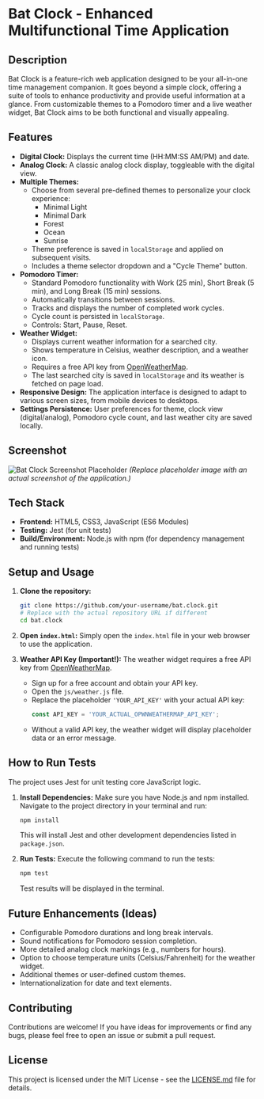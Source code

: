 # Bat Clock - Enhanced Multifunctional Time Application

## Description

Bat Clock is a feature-rich web application designed to be your all-in-one time management companion. It goes beyond a simple clock, offering a suite of tools to enhance productivity and provide useful information at a glance. From customizable themes to a Pomodoro timer and a live weather widget, Bat Clock aims to be both functional and visually appealing.

## Features

*   **Digital Clock:** Displays the current time (HH:MM:SS AM/PM) and date.
*   **Analog Clock:** A classic analog clock display, toggleable with the digital view.
*   **Multiple Themes:**
    *   Choose from several pre-defined themes to personalize your clock experience:
        *   Minimal Light
        *   Minimal Dark
        *   Forest
        *   Ocean
        *   Sunrise
    *   Theme preference is saved in `localStorage` and applied on subsequent visits.
    *   Includes a theme selector dropdown and a "Cycle Theme" button.
*   **Pomodoro Timer:**
    *   Standard Pomodoro functionality with Work (25 min), Short Break (5 min), and Long Break (15 min) sessions.
    *   Automatically transitions between sessions.
    *   Tracks and displays the number of completed work cycles.
    *   Cycle count is persisted in `localStorage`.
    *   Controls: Start, Pause, Reset.
*   **Weather Widget:**
    *   Displays current weather information for a searched city.
    *   Shows temperature in Celsius, weather description, and a weather icon.
    *   Requires a free API key from [OpenWeatherMap](https://openweathermap.org/appid).
    *   The last searched city is saved in `localStorage` and its weather is fetched on page load.
*   **Responsive Design:** The application interface is designed to adapt to various screen sizes, from mobile devices to desktops.
*   **Settings Persistence:** User preferences for theme, clock view (digital/analog), Pomodoro cycle count, and last weather city are saved locally.

## Screenshot

<!-- 
    Add Screenshot Here 
    A good screenshot would showcase the clock (digital or analog), 
    the Pomodoro timer, the weather widget, and perhaps the theme selector, 
    ideally with one of the more vibrant themes active.
-->
![Bat Clock Screenshot Placeholder](https://via.placeholder.com/800x500.png?text=Bat+Clock+Application+Screenshot)
*(Replace placeholder image with an actual screenshot of the application.)*

## Tech Stack

*   **Frontend:** HTML5, CSS3, JavaScript (ES6 Modules)
*   **Testing:** Jest (for unit tests)
*   **Build/Environment:** Node.js with npm (for dependency management and running tests)

## Setup and Usage

1.  **Clone the repository:**
    ```bash
    git clone https://github.com/your-username/bat.clock.git 
    # Replace with the actual repository URL if different
    cd bat.clock
    ```
2.  **Open `index.html`:**
    Simply open the `index.html` file in your web browser to use the application.

3.  **Weather API Key (Important!):**
    The weather widget requires a free API key from [OpenWeatherMap](https://openweathermap.org/appid).
    *   Sign up for a free account and obtain your API key.
    *   Open the `js/weather.js` file.
    *   Replace the placeholder `'YOUR_API_KEY'` with your actual API key:
        ```javascript
        const API_KEY = 'YOUR_ACTUAL_OPWNWEATHERMAP_API_KEY'; 
        ```
    *   Without a valid API key, the weather widget will display placeholder data or an error message.

## How to Run Tests

The project uses Jest for unit testing core JavaScript logic.

1.  **Install Dependencies:**
    Make sure you have Node.js and npm installed. Navigate to the project directory in your terminal and run:
    ```bash
    npm install
    ```
    This will install Jest and other development dependencies listed in `package.json`.

2.  **Run Tests:**
    Execute the following command to run the tests:
    ```bash
    npm test
    ```
    Test results will be displayed in the terminal.

## Future Enhancements (Ideas)

*   Configurable Pomodoro durations and long break intervals.
*   Sound notifications for Pomodoro session completion.
*   More detailed analog clock markings (e.g., numbers for hours).
*   Option to choose temperature units (Celsius/Fahrenheit) for the weather widget.
*   Additional themes or user-defined custom themes.
*   Internationalization for date and text elements.

## Contributing

Contributions are welcome! If you have ideas for improvements or find any bugs, please feel free to open an issue or submit a pull request.

## License

This project is licensed under the MIT License - see the [LICENSE.md](LICENSE.md) file for details.
